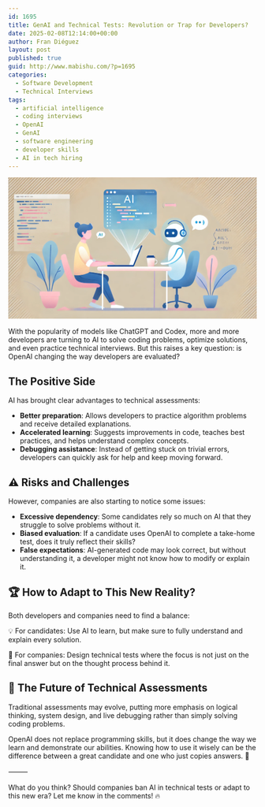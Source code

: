 ```yaml
---
id: 1695
title: GenAI and Technical Tests: Revolution or Trap for Developers?
date: 2025-02-08T12:14:00+00:00
author: Fran Diéguez
layout: post
published: true
guid: http://www.mabishu.com/?p=1695
categories:
  - Software Development
  - Technical Interviews
tags:
  - artificial intelligence
  - coding interviews
  - OpenAI
  - GenAI
  - software engineering
  - developer skills
  - AI in tech hiring
---
```


![Interviews and chatbots](./interviews-chatbot.png)

With the popularity of models like ChatGPT and Codex, more and more developers are turning to AI to solve coding problems, optimize solutions, and even practice technical interviews. But this raises a key question: is OpenAI changing the way developers are evaluated?

## The Positive Side

AI has brought clear advantages to technical assessments:

- **Better preparation**: Allows developers to practice algorithm problems and receive detailed explanations.
- **Accelerated learning**: Suggests improvements in code, teaches best practices, and helps understand complex concepts.
- **Debugging assistance**: Instead of getting stuck on trivial errors, developers can quickly ask for help and keep moving forward.

## ⚠️ Risks and Challenges

However, companies are also starting to notice some issues:

- **Excessive dependency**: Some candidates rely so much on AI that they struggle to solve problems without it.
- **Biased evaluation**: If a candidate uses OpenAI to complete a take-home test, does it truly reflect their skills?
- **False expectations**: AI-generated code may look correct, but without understanding it, a developer might not know how to modify or explain it.

## 🏆 How to Adapt to This New Reality?

Both developers and companies need to find a balance:

💡 For candidates: Use AI to learn, but make sure to fully understand and explain every solution.

🏢 For companies: Design technical tests where the focus is not just on the final answer but on the thought process behind it.

## 🔮 The Future of Technical Assessments

Traditional assessments may evolve, putting more emphasis on logical thinking, system design, and live debugging rather than simply solving coding problems.

OpenAI does not replace programming skills, but it does change the way we learn and demonstrate our abilities. Knowing how to use it wisely can be the difference between a great candidate and one who just copies answers. 🚀

⸻

What do you think? Should companies ban AI in technical tests or adapt to this new era? Let me know in the comments! 🔥
